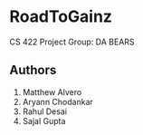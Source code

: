 # RoadToGainz
CS 422 Project
Group: DA BEARS

## Authors
1. Matthew Alvero
2. Aryann Chodankar
3. Rahul Desai
4. Sajal Gupta
